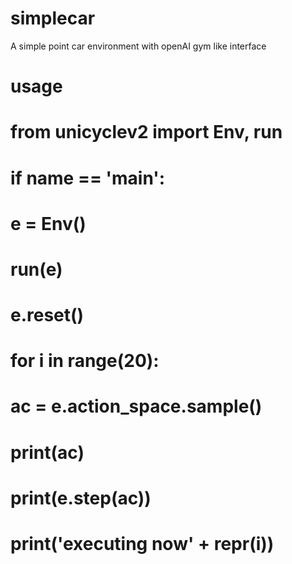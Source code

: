 # simplecar
A simple point car environment with openAI gym like interface
# usage
# from unicyclev2 import Env, run
# if __name__ == '__main__':
#     e = Env()
#     run(e)
#     e.reset()
#     for i in range(20):
#         ac = e.action_space.sample()
#         print(ac)
#         print(e.step(ac))
#         print('executing now' + repr(i))
